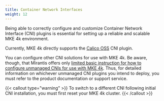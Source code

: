 ```yaml
---
title: Container Network Interfaces
weight: 12
---
```


Being able to correctly configure and customize Container Network Interface
(CNI) plugins is essential for setting up a reliable and scalable MKE 4k
environment.

Currently, MKE 4k directly supports the [Calico
OSS](configure-cni-providers#calico-oss) CNI plugin.

You can configure other CNI solutions for use with MKE 4k. Be aware, though,
that Mirantis offers only [limited basic instruction for how to configure
unmanaged CNIs for use with MKE 4k](unmanaged-cni). Thus, for detailed
information on whichever unmanaged CNI plugins you intend to deploy, you must
refer to the product documentation or support service.

{{< callout type="warning" >}}
To switch to a different CNI following initial CNI installation, you must first
reset your MKE 4k cluster.
{{< /callout >}}